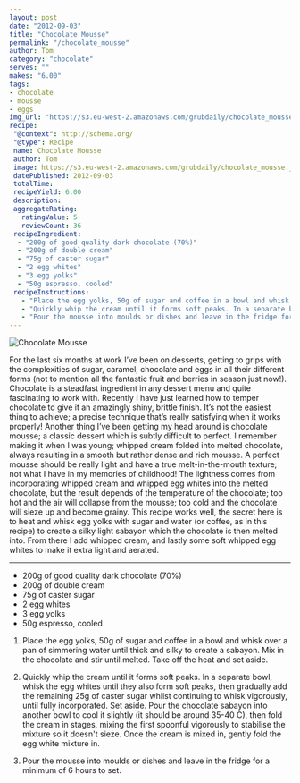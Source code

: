```yaml
---
layout: post
date: "2012-09-03"
title: "Chocolate Mousse"
permalink: "/chocolate_mousse"
author: Tom
category: "chocolate"
serves: ""
makes: "6.00"
tags:
- chocolate
- mousse
- eggs
img_url: "https://s3.eu-west-2.amazonaws.com/grubdaily/chocolate_mousse.jpg"
recipe:
 "@context": http://schema.org/
 "@type": Recipe
 name: Chocolate Mousse
 author: Tom
 image: https://s3.eu-west-2.amazonaws.com/grubdaily/chocolate_mousse.jpg
 datePublished: 2012-09-03
 totalTime:
 recipeYield: 6.00
 description:
 aggregateRating:
   ratingValue: 5
   reviewCount: 36
 recipeIngredient:
  - "200g of good quality dark chocolate (70%)"
  - "200g of double cream"
  - "75g of caster sugar"
  - "2 egg whites"
  - "3 egg yolks"
  - "50g espresso, cooled"
 recipeInstructions:
   - "Place the egg yolks, 50g of sugar and coffee in a bowl and whisk over a pan of simmering water until thick and silky to create a sabayon. Mix in the chocolate and stir until melted. Take off the heat and set aside."
   - "Quickly whip the cream until it forms soft peaks. In a separate bowl, whisk the egg whites until they also form soft peaks, then gradually add the remaining 25g of caster sugar whilst continuing to whisk vigorously, until fully incorporated. Set aside. Pour the chocolate sabayon into another bowl to cool it slightly (it should be around 35-40 C), then fold the cream in stages, mixing the first spoonful vigorously to stabilise the mixture so it doesn't sieze. Once the cream is mixed in, gently fold the egg white mixture in."
   - "Pour the mousse into moulds or dishes and leave in the fridge for a minimum of 6 hours to set."
---
```

<img src="https://s3.eu-west-2.amazonaws.com/grubdaily/chocolate_mousse.jpg" alt="Chocolate Mousse" />

For the last six months at work I’ve been on desserts, getting to grips with the complexities of sugar, caramel, chocolate and eggs in all their different forms (not to mention all the fantastic fruit and berries in season just now!). Chocolate is a steadfast ingredient in any dessert menu and quite fascinating to work with. Recently I have just learned how to temper chocolate to give it an amazingly shiny, brittle finish. It’s not the easiest thing to achieve; a precise technique that’s really satisfying when it works properly! Another thing I’ve been getting my head around is chocolate mousse; a classic dessert which is subtly difficult to perfect. I remember making it when I was young; whipped cream folded into melted chocolate, always resulting in a smooth but rather dense and rich mousse. A perfect mousse should be really light and have a true melt-in-the-mouth texture; not what I have in my memories of childhood! The lightness comes from incorporating whipped cream and whipped egg whites into the melted chocolate, but the result depends of the temperature of the chocolate; too hot and the air will collapse from the mousse; too cold and the chocolate will sieze up and become grainy. This recipe works well, the secret here is to heat and whisk egg yolks with sugar and water (or coffee, as in this recipe) to create a silky light sabayon which the chocolate is then melted into. From there I add whipped cream, and lastly some soft whipped egg whites to make it extra light and aerated.

---
* 200g of good quality dark chocolate (70%)
* 200g of double cream
* 75g of caster sugar
* 2 egg whites
* 3 egg yolks
* 50g espresso, cooled

1. Place the egg yolks, 50g of sugar and coffee in a bowl and whisk over a pan of simmering water until thick and silky to create a sabayon. Mix in the chocolate and stir until melted. Take off the heat and set aside.

2. Quickly whip the cream until it forms soft peaks. In a separate bowl, whisk the egg whites until they also form soft peaks, then gradually add the remaining 25g of caster sugar whilst continuing to whisk vigorously, until fully incorporated. Set aside. Pour the chocolate sabayon into another bowl to cool it slightly (it should be around 35-40 C), then fold the cream in stages, mixing the first spoonful vigorously to stabilise the mixture so it doesn't sieze. Once the cream is mixed in, gently fold the egg white mixture in.

3. Pour the mousse into moulds or dishes and leave in the fridge for a minimum of 6 hours to set.

